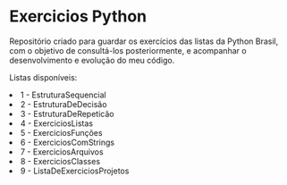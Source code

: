 # Exercicios Python

Repositório criado para guardar os exercícios das listas da Python Brasil, com o objetivo de consultá-los posteriormente, e acompanhar o desenvolvimento e evolução do meu código.

Listas disponíveis:


<li>1 - EstruturaSequencial
<li> 2 - EstruturaDeDecisão
<li>3 - EstruturaDeRepeticão
<li>4 - ExerciciosListas
<li>5 - ExerciciosFunções
<li>6 - ExerciciosComStrings
<li> 7 - ExerciciosArquivos
<li>8 - ExerciciosClasses
<li>9 - ListaDeExerciciosProjetos

